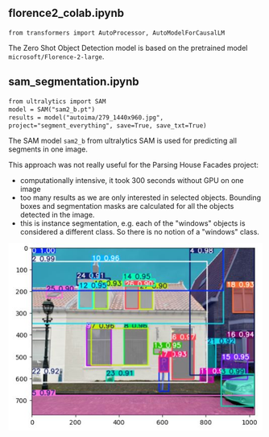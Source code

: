 

## florence2_colab.ipynb

```
from transformers import AutoProcessor, AutoModelForCausalLM  
```

The Zero Shot Object Detection model is based on the pretrained model `microsoft/Florence-2-large`.

## sam_segmentation.ipynb

```
from ultralytics import SAM
model = SAM("sam2_b.pt")
results = model("autoima/279_1440x960.jpg", project="segment_everything", save=True, save_txt=True)
```

The SAM model `sam2_b` from ultralytics SAM is used for predicting all segments in one image.

This approach was not really useful for the Parsing House Facades project:
- computationally intensive, it took 300 seconds without GPU on one image
- too many results as we are only interested in selected objects. Bounding boxes and segmentation masks are calculated for all the objects detected in the image.
- this is instance segmentation, e.g. each of the "windows" objects is considered a different class. So there is no notion of a "windows" class.

![result of SAM segment everything](../assets/sam_segment_everything.JPG "result of SAM segment everything")


